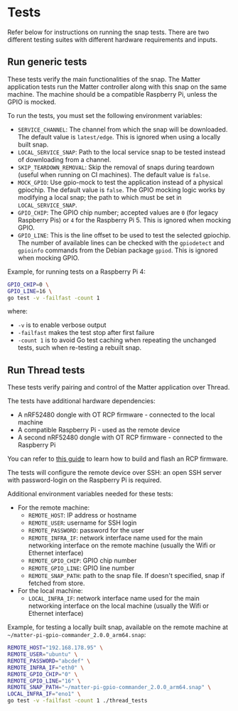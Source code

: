 # Tests

Refer below for instructions on running the snap tests.
There are two different testing suites with different hardware requirements and inputs.

## Run generic tests

These tests verify the main functionalities of the snap.
The Matter application tests run the Matter controller along with this snap on the same machine. 
The machine should be a compatible Raspberry Pi, unless the GPIO is mocked.

To run the tests, you must set the following environment variables:

- `SERVICE_CHANNEL`: The channel from which the snap will be downloaded. The default value is `latest/edge`. This is ignored when using a locally built snap.
- `LOCAL_SERVICE_SNAP`: Path to the local service snap to be tested instead of downloading from a channel.
- `SKIP_TEARDOWN_REMOVAL`: Skip the removal of snaps during teardown (useful when running on CI machines). The default value is `false`.
- `MOCK_GPIO`: Use gpio-mock to test the application instead of a physical gpiochip. The default value is `false`. The GPIO mocking logic works by modifying a local snap; the path to which must be set in `LOCAL_SERVICE_SNAP`.
- `GPIO_CHIP`: The GPIO chip number; accepted values are `0` (for legacy Raspberry Pis) or `4` for the Raspberry Pi 5. This is ignored when mocking GPIO.
- `GPIO_LINE`: This is the line offset to be used to test the selected gpiochip. The number of available lines can be checked with the `gpiodetect` and `gpioinfo` commands from the Debian package `gpiod`. This is ignored when mocking GPIO.

Example, for running tests on a Raspberry Pi 4:

```bash
GPIO_CHIP=0 \
GPIO_LINE=16 \
go test -v -failfast -count 1
```

where:
- `-v` is to enable verbose output
- `-failfast` makes the test stop after first failure
- `-count 1` is to avoid Go test caching when repeating the unchanged tests, such when re-testing a rebuilt snap.

## Run Thread tests

These tests verify pairing and control of the Matter application over Thread.

The tests have additional hardware dependencies:
- A nRF52480 dongle with OT RCP firmware - connected to the local machine
- A compatible Raspberry Pi - used as the remote device
- A second nRF52480 dongle with OT RCP firmware - connected to the Raspberry Pi

You can refer to [this guide][openthread-border-router-snap-guide-url] to learn how to build and flash an RCP firmware.

The tests will configure the remote device over SSH: an open SSH server with password-login on the Raspberry Pi is required.

Additional environment variables needed for these tests:
* For the remote machine:
  * `REMOTE_HOST`: IP address or hostname
  * `REMOTE_USER`: username for SSH login
  * `REMOTE_PASSWORD`: password for the user
  * `REMOTE_INFRA_IF`: network interface name used for the main networking interface on the remote machine (usually the Wifi or Ethernet interface)
  * `REMOTE_GPIO_CHIP`: GPIO chip number
  * `REMOTE_GPIO_LINE`: GPIO line number
  * `REMOTE_SNAP_PATH`: path to the snap file. If doesn't specified, snap if fetched from store.
* For the local machine:
  * `LOCAL_INFRA_IF`: network interface name used for the main networking interface on the local machine (usually the Wifi or Ethernet interface)

Example, for testing a locally built snap, available on the remote machine at `~/matter-pi-gpio-commander_2.0.0_arm64.snap`:

```bash
REMOTE_HOST="192.168.178.95" \
REMOTE_USER="ubuntu" \
REMOTE_PASSWORD="abcdef" \
REMOTE_INFRA_IF="eth0" \
REMOTE_GPIO_CHIP="0" \
REMOTE_GPIO_LINE="16" \
REMOTE_SNAP_PATH="~/matter-pi-gpio-commander_2.0.0_arm64.snap" \
LOCAL_INFRA_IF="eno1" \
go test -v -failfast -count 1 ./thread_tests
```

[openthread-border-router-snap-guide-url]: https://github.com/canonical/openthread-border-router-snap/wiki/Setup-OpenThread-Border-Router-with-nRF52840-Dongle
